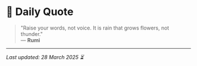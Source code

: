 # 📜 Daily Quote

> "Raise your words, not voice. It is rain that grows flowers, not thunder."  
> — **Rumi**

---

_Last updated: 28 March 2025 ⏳_

